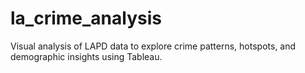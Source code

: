 # la_crime_analysis
Visual analysis of LAPD data to explore crime patterns, hotspots, and demographic insights using Tableau.
